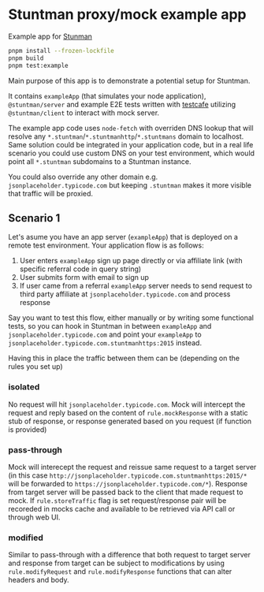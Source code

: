# Stuntman proxy/mock example app

Example app for [Stunman](https://github.com/andrzej-woof/stuntman#readme)

```bash
pnpm install --frozen-lockfile
pnpm build
pnpm test:example
```

Main purpose of this app is to demonstrate a potential setup for Stuntman.

It contains `exampleApp` (that simulates your node application), `@stuntman/server` and example E2E tests written with [testcafe](https://github.com/DevExpress/testcafe#readme) utilizing `@stuntman/client` to interact with mock server.

The example app code uses `node-fetch` with overriden DNS lookup that will resolve any `*.stuntman`/`*.stuntmanhttp`/`*.stuntmans` domain to localhost.
Same solution could be integrated in your application code, but in a real life scenario you could use custom DNS on your test environment, which would point all `*.stuntman` subdomains to a Stuntman instance.

You could also override any other domain e.g. `jsonplaceholder.typicode.com` but keeping `.stuntman` makes it more visible that traffic will be proxied.

## Scenario 1

Let's asume you have an app server (`exampleApp`) that is deployed on a remote test environment.
Your application flow is as follows:

1. User enters `exampleApp` sign up page directly or via affiliate link (with specific referral code in query string)
2. User submits form with email to sign up
3. If user came from a referral `exampleApp` server needs to send request to third party affiliate at `jsonplaceholder.typicode.com` and process response

Say you want to test this flow, either manually or by writing some functional tests, so you can hook in Stuntman in between `exampleApp` and `jsonplaceholder.typicode.com` and point your `exampleApp` to `jsonplaceholder.typicode.com.stuntmanhttps:2015` instead.

Having this in place the traffic between them can be (depending on the rules you set up)

### isolated

No request will hit `jsonplaceholder.typicode.com`. Mock will intercept the request and reply based on the content of `rule.mockResponse` with a static stub of response, or response generated based on you request (if function is provided)

### pass-through

Mock will interecept the request and reissue same request to a target server (in this case `http://jsonplaceholder.typicode.com.stuntmanhttps:2015/*` will be forwarded to `https://jsonplaceholder.typicode.com/*`). Response from target server will be passed back to the client that made request to mock. If `rule.storeTraffic` flag is set request/response pair will be recoreded in mocks cache and available to be retrieved via API call or through web UI.

### modified

Similar to pass-through with a difference that both request to target server and response from target can be subject to modifications by using `rule.modifyRequest` and `rule.modifyResponse` functions that can alter headers and body.
